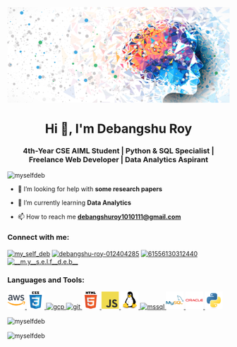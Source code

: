 ![logo](https://github.com/myselfdeb/myselfdeb/blob/main/image.jpeg)
<h1 align="center">Hi 👋, I'm Debangshu Roy</h1>
<h3 align="center">4th-Year CSE AIML Student | Python & SQL Specialist | Freelance Web Developer | Data Analytics Aspirant</h3>

<p align="left"> <img src="https://komarev.com/ghpvc/?username=myselfdeb&label=Profile%20views&color=0e75b6&style=flat" alt="myselfdeb" /> </p>

- 🤝 I’m looking for help with **some research papers**

- 🌱 I’m currently learning **Data Analytics**

- 📫 How to reach me **debangshuroy1010111@gmail.com**

<h3 align="left">Connect with me:</h3>
<p align="left">
<a href="https://twitter.com/my_self_deb" target="blank"><img align="center" src="https://raw.githubusercontent.com/rahuldkjain/github-profile-readme-generator/master/src/images/icons/Social/twitter.svg" alt="my_self_deb" height="30" width="40" /></a>
<a href="https://linkedin.com/in/debangshu-roy-012404285" target="blank"><img align="center" src="https://raw.githubusercontent.com/rahuldkjain/github-profile-readme-generator/master/src/images/icons/Social/linked-in-alt.svg" alt="debangshu-roy-012404285" height="30" width="40" /></a>
<a href="https://fb.com/61556130312440" target="blank"><img align="center" src="https://raw.githubusercontent.com/rahuldkjain/github-profile-readme-generator/master/src/images/icons/Social/facebook.svg" alt="61556130312440" height="30" width="40" /></a>
<a href="https://instagram.com/__m.y__s.e.l.f__d.e.b__" target="blank"><img align="center" src="https://raw.githubusercontent.com/rahuldkjain/github-profile-readme-generator/master/src/images/icons/Social/instagram.svg" alt="__m.y__s.e.l.f__d.e.b__" height="30" width="40" /></a>
</p>

<h3 align="left">Languages and Tools:</h3>
<p align="left"> <a href="https://aws.amazon.com" target="_blank" rel="noreferrer"> <img src="https://raw.githubusercontent.com/devicons/devicon/master/icons/amazonwebservices/amazonwebservices-original-wordmark.svg" alt="aws" width="40" height="40"/> </a> <a href="https://www.w3schools.com/css/" target="_blank" rel="noreferrer"> <img src="https://raw.githubusercontent.com/devicons/devicon/master/icons/css3/css3-original-wordmark.svg" alt="css3" width="40" height="40"/> </a> <a href="https://cloud.google.com" target="_blank" rel="noreferrer"> <img src="https://www.vectorlogo.zone/logos/google_cloud/google_cloud-icon.svg" alt="gcp" width="40" height="40"/> </a> <a href="https://git-scm.com/" target="_blank" rel="noreferrer"> <img src="https://www.vectorlogo.zone/logos/git-scm/git-scm-icon.svg" alt="git" width="40" height="40"/> </a> <a href="https://www.w3.org/html/" target="_blank" rel="noreferrer"> <img src="https://raw.githubusercontent.com/devicons/devicon/master/icons/html5/html5-original-wordmark.svg" alt="html5" width="40" height="40"/> </a> <a href="https://developer.mozilla.org/en-US/docs/Web/JavaScript" target="_blank" rel="noreferrer"> <img src="https://raw.githubusercontent.com/devicons/devicon/master/icons/javascript/javascript-original.svg" alt="javascript" width="40" height="40"/> </a> <a href="https://www.linux.org/" target="_blank" rel="noreferrer"> <img src="https://raw.githubusercontent.com/devicons/devicon/master/icons/linux/linux-original.svg" alt="linux" width="40" height="40"/> </a> <a href="https://www.microsoft.com/en-us/sql-server" target="_blank" rel="noreferrer"> <img src="https://www.svgrepo.com/show/303229/microsoft-sql-server-logo.svg" alt="mssql" width="40" height="40"/> </a> <a href="https://www.mysql.com/" target="_blank" rel="noreferrer"> <img src="https://raw.githubusercontent.com/devicons/devicon/master/icons/mysql/mysql-original-wordmark.svg" alt="mysql" width="40" height="40"/> </a> <a href="https://www.oracle.com/" target="_blank" rel="noreferrer"> <img src="https://raw.githubusercontent.com/devicons/devicon/master/icons/oracle/oracle-original.svg" alt="oracle" width="40" height="40"/> </a> <a href="https://www.python.org" target="_blank" rel="noreferrer"> <img src="https://raw.githubusercontent.com/devicons/devicon/master/icons/python/python-original.svg" alt="python" width="40" height="40"/> </a> </p>

<p><img align="center" src="https://github-readme-stats.vercel.app/api/top-langs?username=myselfdeb&show_icons=true&locale=en&layout=compact" alt="myselfdeb" /></p>

<p><img align="center" src="https://github-readme-streak-stats.herokuapp.com/?user=myselfdeb&" alt="myselfdeb" /></p>
